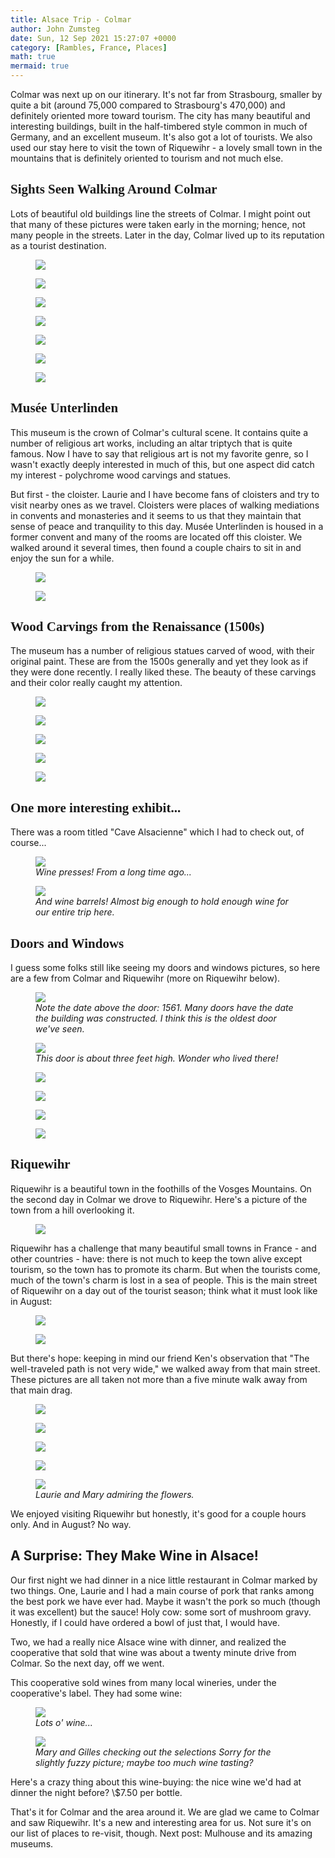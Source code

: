 ```yaml
---
title: Alsace Trip - Colmar
author: John Zumsteg
date: Sun, 12 Sep 2021 15:27:07 +0000
category: [Rambles, France, Places]
math: true
mermaid: true
---
```

Colmar was next up on our itinerary. It's not far from Strasbourg, smaller by quite a bit (around 75,000 compared to Strasbourg's 470,000) and definitely oriented more toward tourism. The city has many beautiful and interesting buildings, built in the half-timbered style common in much of Germany, and an excellent museum. It's also got a lot of tourists. We also used our stay here to visit the town of Riquewihr - a lovely small town in the mountains that is definitely oriented to tourism and not much else.
<h2 style="font-family: verdana;">Sights Seen Walking Around Colmar</h2>
Lots of beautiful old buildings line the streets of Colmar. I might point out that many of these pictures were taken early in the morning; hence, not many people in the streets. Later in the day, Colmar lived up to its reputation as a tourist destination.

<figure>
	<img src="{{site.url}}/assets/images/2021/09/DSC00841.jpg"/>
	<figcaption></figcaption>
</figure>



<figure>
	<img src="{{site.url}}/assets/images/2021/09/DSC00769.jpg"/>
	<figcaption></figcaption>
</figure>



<figure>
	<img src="{{site.url}}/assets/images/2021/09/DSC00762.jpg"/>
	<figcaption></figcaption>
</figure>



<figure>
	<img src="{{site.url}}/assets/images/2021/09/DSC00759.jpg"/>
	<figcaption></figcaption>
</figure>



<figure>
	<img src="{{site.url}}/assets/images/2021/09/DSC00758.jpg"/>
	<figcaption></figcaption>
</figure>



<figure>
	<img src="{{site.url}}/assets/images/2021/09/DSC00898.jpg"/>
	<figcaption></figcaption>
</figure>



<figure>
	<img src="{{site.url}}/assets/images/2021/09/DSC00844.jpg"/>
	<figcaption></figcaption>
</figure>


<h2 style="font-family: verdana;">Musée Unterlinden</h2>
This museum is the crown of Colmar's cultural scene. It contains quite a number of religious art works, including an altar triptych that is quite famous. Now I have to say that religious art is not my favorite genre, so I wasn't exactly deeply interested in much of this, but one aspect did catch my interest - polychrome wood carvings and statues.&nbsp;

But first - the cloister. Laurie and I have become fans of cloisters and try to visit nearby ones as we travel. Cloisters were places of walking mediations in convents and monasteries and it seems to us that they maintain that sense of peace and tranquility to this day. Musée Unterlinden is housed in a former convent and many of the rooms are located off this cloister. We walked around it several times, then found a couple chairs to sit in and enjoy the sun for a while.
<figure>
	<img src="{{site.url}}/assets/images/2021/09/DSC00716.jpg"/>
	<figcaption></figcaption>
</figure>


<figure>
	<img src="{{site.url}}/assets/images/2021/09/DSC00717.jpg"/>
	<figcaption></figcaption>
</figure>


<h2 style="font-family: verdana;">Wood Carvings from the Renaissance (1500s)</h2>
The museum has a number of religious statues carved of wood, with their original paint. These are from the 1500s generally and yet they look as if they were done recently. I really liked these. The beauty of these carvings and their color really caught my attention.

<figure>
	<img src="{{site.url}}/assets/images/2021/09/DSC00729-1.jpg"/>
	<figcaption></figcaption>
</figure>



<figure>
	<img src="{{site.url}}/assets/images/2021/09/DSC00727.jpg"/>
	<figcaption></figcaption>
</figure>



<figure>
	<img src="{{site.url}}/assets/images/2021/09/DSC00726.jpg"/>
	<figcaption></figcaption>
</figure>



<figure>
	<img src="{{site.url}}/assets/images/2021/09/DSC00725.jpg"/>
	<figcaption></figcaption>
</figure>


<figure>
	<img src="{{site.url}}/assets/images/2021/09/DSC00734.jpg"/>
	<figcaption></figcaption>
</figure>


<h2 style="font-family: verdana;">One more interesting exhibit...</h2>
There was a room titled "Cave Alsacienne" which I had to check out, of course...

<figure>
	<img src="{{site.url}}/assets/images/2021/09/DSC00737.jpg"/>
	<figcaption><em>Wine presses! From a long time ago...</em></figcaption>
</figure>



<figure>
	<img src="{{site.url}}/assets/images/2021/09/DSC00738.jpg"/>
	<figcaption><em>And wine barrels! Almost big enough to hold enough wine for our entire trip here.</em></figcaption>
</figure>


<h2 style="font-family: verdana;">Doors and Windows</h2>
I guess some folks still like seeing my doors and windows pictures, so here are a few from Colmar and Riquewihr (more on Riquewihr below).

<figure>
	<img src="{{site.url}}/assets/images/2021/09/DSC00913-2.jpg"/>
	<figcaption><em>Note the date above the door: 1561. Many doors have the date the building was constructed. I think this is the oldest door we've seen.</em></figcaption>
</figure>



<figure>
	<img src="{{site.url}}/assets/images/2021/09/DSC00907-1.jpg"/>
	<figcaption><em>This door is about three feet high. Wonder who lived there!</em></figcaption>
</figure>



<figure>
	<img src="{{site.url}}/assets/images/2021/09/DSC00829-1.jpg"/>
	<figcaption></figcaption>
</figure>

 <figure>
	<img src="{{site.url}}/assets/images/2021/09/DSC00832.jpg"/>
	<figcaption></figcaption>
</figure>

 <figure>
	<img src="{{site.url}}/assets/images/2021/09/DSC00916-1.jpg"/>
	<figcaption></figcaption>
</figure>

 <figure>
	<img src="{{site.url}}/assets/images/2021/09/DSC00934-1.jpg"/>
	<figcaption></figcaption>
</figure>


<h2 style="font-family: verdana;">Riquewihr</h2>
Riquewihr is a beautiful town in the foothills of the Vosges Mountains. On the second day in Colmar we drove to Riquewihr. Here's a picture of the town from a hill overlooking it.
<figure>
	<img src="{{site.url}}/assets/images/2021/09/DSC01057.jpg"/>
	<figcaption></figcaption>
</figure>


Riquewihr has a challenge that many beautiful small towns in France - and other countries - have: there is not much to keep the town alive except tourism, so the town has to promote its charm. But when the tourists come, much of the town's charm is lost in a sea of people. This is the main street of Riquewihr on a day out of the tourist season; think what it must look like in August:
<figure>
	<img src="{{site.url}}/assets/images/2021/09/DSC00885.jpg"/>
	<figcaption></figcaption>
</figure>



<figure>
	<img src="{{site.url}}/assets/images/2021/09/DSC01009.jpg"/>
	<figcaption></figcaption>
</figure>



But there's hope: keeping in mind our friend Ken's observation that "The well-traveled path is not very wide," we walked away from that main street. These pictures are all taken not more than a five minute walk away from that main drag.

<figure>
	<img src="{{site.url}}/assets/images/2021/09/DSC00898-1.jpg"/>
	<figcaption></figcaption>
</figure>

 <figure>
	<img src="{{site.url}}/assets/images/2021/09/DSC00910.jpg"/>
	<figcaption></figcaption>
</figure>

 <a href="http://zumsteg.us/?attachment_id=7000" rel="attachment wp-att-7000">
</a> <figure>
	<img src="{{site.url}}/assets/images/2021/09/DSC00919.jpg"/>
	<figcaption></figcaption>
</figure>

 <figure>
	<img src="{{site.url}}/assets/images/2021/09/DSC00937.jpg"/>
	<figcaption></figcaption>
</figure>



<figure>
	<img src="{{site.url}}/assets/images/2021/09/DSC00870.jpg"/>
	<figcaption><em>Laurie and Mary admiring the flowers.</em></figcaption>
</figure>



We enjoyed visiting Riquewihr but honestly, it's good for a couple hours only. And in August? No way.
<h2>A Surprise: They Make Wine in Alsace!</h2>
Our first night we had dinner in a nice little restaurant in Colmar marked by two things. One, Laurie and I had a main course of pork that ranks among the best pork we have ever had. Maybe it wasn't the pork so much (though it was excellent) but the sauce! Holy cow: some sort of mushroom gravy. Honestly, if I could have ordered a bowl of just that, I would have.&nbsp;

Two, we had a really nice Alsace wine with dinner, and realized the cooperative that sold that wine was about a twenty minute drive from Colmar. So the next day, off we went.&nbsp;

This cooperative sold wines from many local wineries, under the cooperative's label. They had some wine:

<figure>
	<img src="{{site.url}}/assets/images/2021/09/DSC00751.jpg"/>
	<figcaption><em>Lots o' wine...</em></figcaption>
</figure>



<figure>
	<img src="{{site.url}}/assets/images/2021/09/DSC00754.jpg"/>
	<figcaption><em>Mary and Gilles checking out the selections Sorry for the slightly fuzzy picture; maybe too much wine tasting?</em></figcaption>
</figure>



Here's a crazy thing about this wine-buying: the nice wine we'd had at dinner the night before? \\$7.50 per bottle.&nbsp;

That's it for Colmar and the area around it. We are glad we came to Colmar and saw Riquewihr. It's a new and interesting area for us. Not sure it's on our list of places to re-visit, though. Next post: Mulhouse and its amazing museums.
